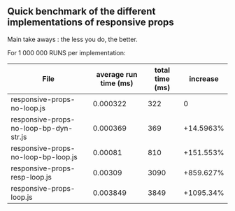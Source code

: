 ## Quick benchmark of the different implementations of responsive props

Main take aways : the less you do, the better.

For 1 000 000 RUNS per implementation:

| File                                   | average run time (ms) | total time (ms) | increase  |
| -------------------------------------- | --------------------- | --------------- | --------- |
| responsive-props-no-loop.js            | 0.000322              | 322             | 0         |
| responsive-props-no-loop-bp-dyn-str.js | 0.000369              | 369             | +14.5963% |
| responsive-props-no-loop-bp-loop.js    | 0.00081               | 810             | +151.553% |
| responsive-props-resp-loop.js          | 0.00309               | 3090            | +859.627% |
| responsive-props-loop.js               | 0.003849              | 3849            | +1095.34% |
